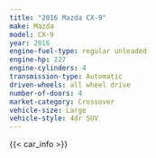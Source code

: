 ```yaml
---
title: "2016 Mazda CX-9"
make: Mazda
model: CX-9
year: 2016
engine-fuel-type: regular unleaded
engine-hp: 227
engine-cylinders: 4
transmission-type: Automatic
driven-wheels: all wheel drive
number-of-doors: 4
market-category: Crossover
vehicle-size: Large
vehicle-style: 4dr SUV
---
```


{{< car_info >}}
